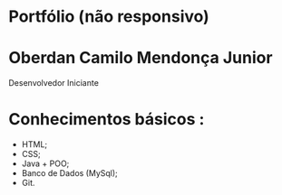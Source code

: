 # Portfólio (não responsivo)
 
# Oberdan Camilo Mendonça Junior
  Desenvolvedor Iniciante
# 
# Conhecimentos básicos :
  * HTML;
  * CSS;
  * Java + POO;
  * Banco de Dados (MySql);
  * Git.